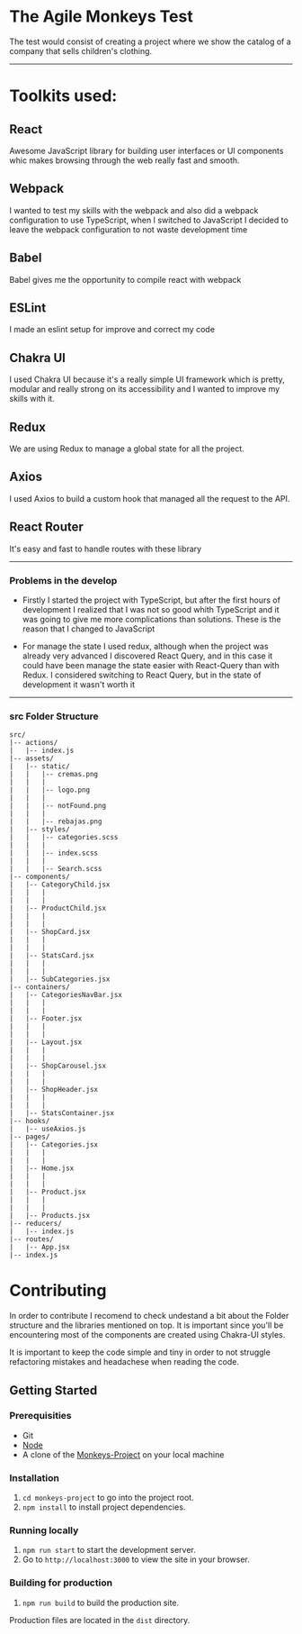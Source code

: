 # The Agile Monkeys Test

The test would consist of creating a project where we show the catalog
of a company that sells children's clothing.

----
# Toolkits used:

## React
Awesome JavaScript library for building user interfaces or UI components whic makes browsing through the web really fast and smooth.

## Webpack
I wanted to test my skills with the webpack and also did a webpack configuration to use TypeScript, when I switched to JavaScript I decided to leave the webpack configuration to not waste development time

## Babel
Babel gives me the opportunity to compile react with webpack 

## ESLint
I made an eslint setup for improve and correct my code
## Chakra UI 
I used Chakra UI because it's a really simple UI framework which is pretty, modular and really strong on its accessibility and I wanted to improve my skills with it.

## Redux
We are using Redux to manage a global state for all the project.

## Axios
I used Axios to build a custom hook that managed all the request to the API.

## React Router
It's easy and fast to handle routes with these library

----

### Problems in the develop

- Firstly I started the project with TypeScript, but after the first hours of development I realized that I was not so good whith TypeScript and it was going to give me more complications than solutions. These is the reason that I changed to JavaScript

- For manage the state I used redux, although when the project was already very advanced I discovered React Query, and in this case it could have been manage the state easier with React-Query than with Redux. I considered switching to React Query, but in the state of development 
it wasn't worth it 

----

### src Folder Structure

```
src/
|-- actions/
|   |-- index.js
|-- assets/
|   |-- static/
|   |   |-- cremas.png
|   |   |
|   |   |-- logo.png
|   |   |
|   |   |-- notFound.png
|   |   |
|   |   |-- rebajas.png
|   |-- styles/
|   |   |-- categories.scss
|   |   |
|   |   |-- index.scss
|   |   |
|   |   |-- Search.scss
|-- components/
|   |-- CategoryChild.jsx
|   |   |
|   |   |
|   |-- ProductChild.jsx
|   |   |
|   |   |
|   |-- ShopCard.jsx
|   |   |
|   |   |
|   |-- StatsCard.jsx
|   |   |
|   |   |
|   |-- SubCategories.jsx
|-- containers/
|   |-- CategoriesNavBar.jsx
|   |   |
|   |   |
|   |-- Footer.jsx
|   |   |
|   |   |
|   |-- Layout.jsx
|   |   |
|   |   |
|   |-- ShopCarousel.jsx
|   |   |
|   |   |
|   |-- ShopHeader.jsx
|   |   |
|   |   |
|   |-- StatsContainer.jsx
|-- hooks/
|   |-- useAxios.js
|-- pages/
|   |-- Categories.jsx
|   |   |
|   |   |
|   |-- Home.jsx
|   |   |
|   |   |
|   |-- Product.jsx   
|   |   |
|   |   |
|   |-- Products.jsx
|-- reducers/
|   |-- index.js 
|-- routes/
|   |-- App.jsx
|-- index.js
```

# Contributing

In order to contribute I recomend to check undestand a bit about the Folder structure and the libraries mentioned on top. It is important since you'll be encountering most of the components are created using Chakra-UI styles.

It is important to keep the code simple and tiny in order to not struggle refactoring mistakes and headachese when reading the code.

## Getting Started

### Prerequisities

-   Git
-   [Node](https://nodejs.org/en/)
-   A clone of the [Monkeys-Project](https://github.com/Sstark97/monkeys-project) on your local machine

### Installation

1. `cd monkeys-project` to go into the project root.
2. `npm install` to install project dependencies.

### Running locally

1. `npm run start` to start the development server.
2. Go to `http://localhost:3000` to view the site in your browser.

### Building for production

1. `npm run build` to build the production site.

Production files are located in the `dist` directory.


